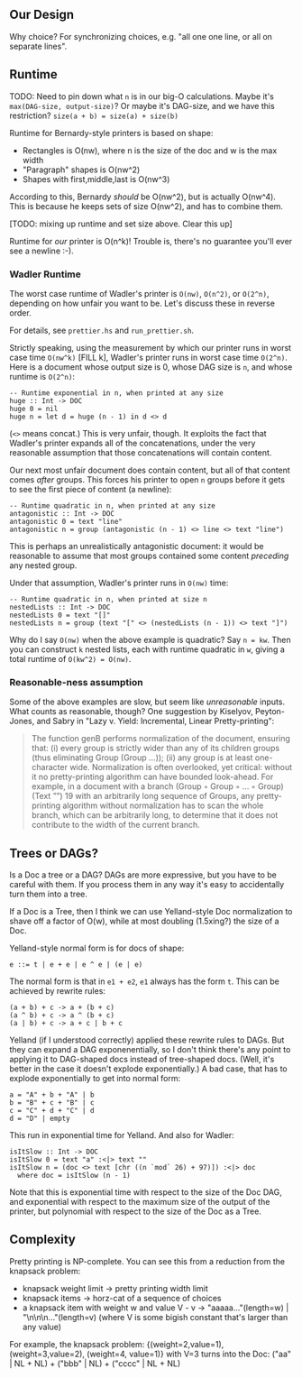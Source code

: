 ## Our Design

Why choice? For synchronizing choices, e.g. "all one one line, or all on separate lines".

## Runtime

TODO: Need to pin down what `n` is in our big-O calculations. Maybe it's `max(DAG-size,
output-size)`? Or maybe it's DAG-size, and we have this restriction? `size(a + b) = size(a) + size(b)`

Runtime for Bernardy-style printers is based on shape:

- Rectangles is O(nw), where n is the size of the doc and w is the max width
- "Paragraph" shapes is O(nw^2)
- Shapes with first,middle,last is O(nw^3)

According to this, Bernardy _should_ be O(nw^2), but is actually O(nw^4). This is because he keeps
sets of size O(nw^2), and has to combine them.

[TODO: mixing up runtime and set size above. Clear this up]

Runtime for _our_ printer is O(n^k)! Trouble is, there's no guarantee you'll ever see a newline :-).

### Wadler Runtime

The worst case runtime of Wadler's printer is `O(nw)`, `O(n^2)`, or `O(2^n)`, depending on how
unfair you want to be. Let's discuss these in reverse order.

For details, see `prettier.hs` and `run_prettier.sh`.

Strictly speaking, using the measurement by which our printer runs in worst case time `O(nw^k)`
[FILL k], Wadler's printer runs in worst case time `O(2^n)`. Here is a document whose output size is
0, whose DAG size is `n`, and whose runtime is `O(2^n)`:

    -- Runtime exponential in n, when printed at any size
    huge :: Int -> DOC
    huge 0 = nil
    huge n = let d = huge (n - 1) in d <> d

(`<>` means concat.) This is very unfair, though. It exploits the fact that Wadler's printer expands
all of the concatenations, under the very reasonable assumption that those concatenations will
contain content.

Our next most unfair document does contain content, but all of that content comes _after_ groups.
This forces his printer to open `n` groups before it gets to see the first piece of content (a
newline):

    -- Runtime quadratic in n, when printed at any size
    antagonistic :: Int -> DOC
    antagonistic 0 = text "line"
    antagonistic n = group (antagonistic (n - 1) <> line <> text "line")

This is perhaps an unrealistically antagonistic document: it would be reasonable to assume that most
groups contained some content _preceding_ any nested group.

Under that assumption, Wadler's printer runs in `O(nw)` time:

    -- Runtime quadratic in n, when printed at size n
    nestedLists :: Int -> DOC
    nestedLists 0 = text "[]"
    nestedLists n = group (text "[" <> (nestedLists (n - 1)) <> text "]")

Why do I say `O(nw)` when the above example is quadratic? Say `n = kw`. Then you can construct `k`
nested lists, each with runtime quadratic in `w`, giving a total runtime of `O(kw^2) = O(nw)`.

### Reasonable-ness assumption

Some of the above examples are slow, but seem like _unreasonable_ inputs. What counts as reasonable,
though? One suggestion by Kiselyov, Peyton-Jones, and Sabry in "Lazy v. Yield: Incremental, Linear
Pretty-printing":

> The function genB performs normalization of the document, ensuring that: (i) every group is
> strictly wider than any of its children groups (thus eliminating Group (Group ...)); (ii) any
> group is at least one-character wide. Normalization is often overlooked, yet critical: without it
> no pretty-printing algorithm can have bounded look-ahead. For example, in a document with a branch
> (Group ◦ Group ◦ ... ◦ Group) (Text ””) 19 with an arbitrarily long sequence of Groups, any
> pretty-printing algorithm without normalization has to scan the whole branch, which can be
> arbitrarily long, to determine that it does not contribute to the width of the current branch.

## Trees or DAGs?

Is a Doc a tree or a DAG? DAGs are more expressive, but you have to be careful with them. If you
process them in any way it's easy to accidentally turn them into a tree.

If a Doc is a Tree, then I think we can use Yelland-style Doc normalization to shave off a factor of
O(w), while at most doubling (1.5xing?) the size of a Doc.

Yelland-style normal form is for docs of shape:

    e ::= t | e + e | e ^ e | (e | e)

The normal form is that in `e1 + e2`, `e1` always has the form `t`. This can be achieved by rewrite
rules:

    (a + b) + c -> a + (b + c)
    (a ^ b) + c -> a ^ (b + c)
    (a | b) + c -> a + c | b + c

Yelland (if I understood correctly) applied these rewrite rules to DAGs. But they can expand a DAG
exponenentially, so I don't think there's any point to applying it to DAG-shaped docs instead of
tree-shaped docs. (Well, it's better in the case it doesn't explode exponentially.) A bad case, that
has to explode exponentially to get into normal form:

    a = "A" + b + "A" | b
    b = "B" + c + "B" | c
    c = "C" + d + "C" | d
    d = "D" | empty

This run in exponential time for Yelland. And also for Wadler:

    isItSlow :: Int -> DOC
    isItSlow 0 = text "a" :<|> text ""
    isItSlow n = (doc <> text [chr ((n `mod` 26) + 97)]) :<|> doc
      where doc = isItSlow (n - 1)

Note that this is exponential time with respect to the size of the Doc DAG, and exponential with
respect to the maximum size of the output of the printer, but polynomial with respect to the size of
the Doc as a Tree.

## Complexity

Pretty printing is NP-complete. You can see this from a reduction from the knapsack problem:

- knapsack weight limit -> pretty printing width limit
- knapsack items -> horz-cat of a sequence of choices
- a knapsack item with weight w and value V - v ->
  "aaaaa..."(length=w) | "\n\n\n..."(length=v)
(where V is some bigish constant that's larger than any value)

For example, the knapsack problem:
{(weight=2,value=1), (weight=3,value=2), (weight=4, value=1)}
with V=3 turns into the Doc:
("aa" | NL + NL) + ("bbb" | NL) + ("cccc" | NL + NL)
